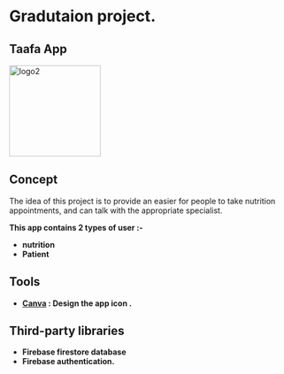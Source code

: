 # Gradutaion project.


## Taafa App


<img width = "165" alt= "logo2" src= "https://user-images.githubusercontent.com/92252938/150737763-b72e22c5-bc2f-4f66-921c-677f459af672.png">



## Concept 

The idea of this project is to provide an easier for people to take nutrition appointments, and can talk with the appropriate specialist.

 <B>This app contains 2 types of user :- <B>

- nutrition
- Patient 

## Tools

 - <a href="https://www.canva.com" target="_blank">Canva</a> : Design the app icon .

## Third-party libraries

 - Firebase firestore database
 - Firebase authentication.


    
     
     
     
     
   








